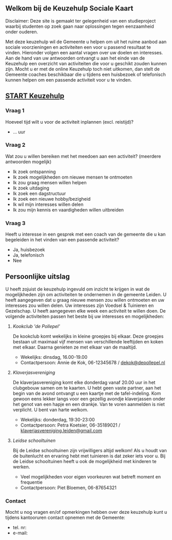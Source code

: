 ## Welkom bij de Keuzehulp Sociale Kaart 

Disclaimer: Deze site is gemaakt ter gelegenheid van een studieproject waarbij studenten op zoek gaan naar oplossingen tegen eenzaamheid onder ouderen. 

Met deze keuzehulp wil de Gemeente u helpen om uit het ruime aanbod aan sociale voorzieningen en activiteiten een voor u passend resultaat te vinden.
Hieronder volgen een aantal vragen over uw doelen en interesses. Aan de hand van uw antwoorden ontvangt u aan het einde van de Keuzehulp een overzicht van activiteiten die voor u geschikt zouden kunnen zijn.
Mocht u er met de online Keuzehulp toch niet uitkomen, dan stelt de Gemeente coaches beschikbaar die u tijdens een huisbezoek of telefonisch kunnen helpen om een passende activiteit voor u te vinden. 

## [START Keuzehulp](../Vraag1)

### Vraag 1

Hoeveel tijd wilt u voor de activiteit inplannen (excl. reistijd)?

- ... uur


### Vraag 2

Wat zou u willen bereiken met het meedoen aan een activiteit? (meerdere antwoorden mogelijk)

 - Ik zoek ontspanning
 - Ik zoek mogelijkheden om nieuwe mensen te ontmoeten
 - Ik zou graag mensen willen helpen
 - Ik zoek uitdaging
 - Ik zoek een dagstructuur
 - Ik zoek een nieuwe hobby/bezigheid
 - Ik wil mijn interesses willen delen
 - Ik zou mijn kennis en vaardigheden willen uitbreiden



### Vraag 3

Heeft u interesse in een gesprek met een coach van de gemeente die u kan begeleiden in het vinden van een passende activiteit?

 - Ja, huisbezoek
 - Ja, telefonisch
 - Nee

## Persoonlijke uitslag

U heeft zojuist de keuzehulp ingevuld om inzicht te krijgen in wat de mogelijkheden zijn om activiteiten te ondernemen in de gemeente Leiden. 
U heeft aangegeven dat u graag nieuwe mensen zou willen ontmoeten en uw interesses zou willen delen. 
Uw interesses zijn Voedsel & Tuinieren en Gezelschap. 
U heeft aangegeven elke week een activiteit te willen doen. 
De volgende activiteiten passen het beste bij uw interesses en mogelijkheden:

 1.  *Kookclub 'de Pollepel'*
    
     De kookclub komt wekelijks in kleine groepjes bij elkaar. 
     Deze groepjes bestaan uit maximaal vijf mensen van verschillende leeftijden en koken met elkaar. 
     Daarna genieten ze met elkaar van de maaltijd. 
     
     - Wekelijks: dinsdag, 16.00-19.00
     - Contactpersoon: Annie de Kok, 06-12345678 / dekok@depollepel.nl
     
 2.  *Klaverjasvereniging* 
     
     De klaverjasvereniging komt elke donderdag vanaf 20.00 uur in het clubgebouw samen om te kaarten. 
     U hebt geen vaste partner, aan het begin van de avond ontvangt u een kaartje met de tafel-indeling. 
     Kom gewoon eens lekker langs voor een gezellig avondje klaverjassen onder het genot van een hapje en een drankje.
     Van te voren aanmelden is niet verplicht. 
     U bent van harte welkom.
     
     - Wekelijks: donderdag, 19:30-23:00
     - Contactpersoon: Petra Koetsier, 06-35189021 / klaverjasvereniging.leiden@gmail.com

 3.  *Leidse schooltuinen*
  
     Bij de Leidse schooltuinen zijn vrijwilligers altijd welkom! 
     Als u houdt van de buitenlucht en ervaring hebt met tuinieren is dat zeker iets voor u. 
     Bij de Leidse schooltuinen heeft u ook de mogelijkheid met kinderen te werken.
     
     - Veel mogelijkheden voor eigen voorkeuren wat betreft moment en frequentie
     - Contactpersoon: Piet Bloemen, 06-87654321

### Contact
     
Mocht u nog vragen en/of opmerkingen hebben over deze keuzehulp kunt u tijdens kantooruren contact opnemen met de Gemeente:
     
 - tel. nr:
 - e-mail: 

